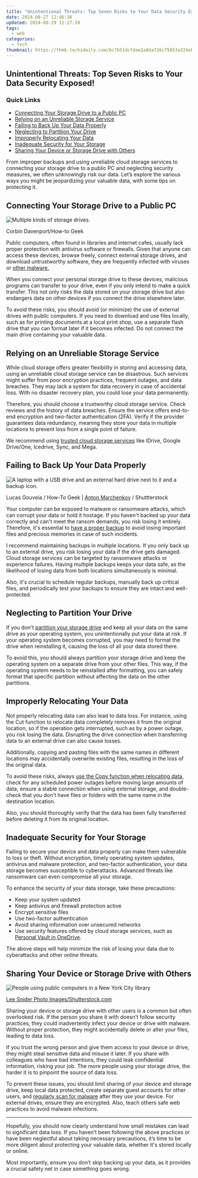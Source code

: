 ```yaml
---
title: "Unintentional Threats: Top Seven Risks to Your Data Security Exposed!"
date: 2024-08-27 12:46:38
updated: 2024-08-29 12:27:39
tags:
  - web
categories:
  - tech
thumbnail: https://thmb.techidaily.com/6c7b51dcfdae2a8da726c75853a324eb9a3939b33880d7b4a364119150ff2caf.jpg
---
```


## Unintentional Threats: Top Seven Risks to Your Data Security Exposed!

### Quick Links

* [Connecting Your Storage Drive to a Public PC](https://howto.techidaily.com/fixing-persistent-pandora-crashes-on-motorola-defy-2-drfone-by-drfone-fix-android-problems-fix-android-problems/)
* [Relying on an Unreliable Storage Service](https://techno-recovery.techidaily.com/step-by-step-guide-fixing-the-lameencdll-problem-when-using-audacity-for-mp3-files/)
* [Failing to Back Up Your Data Properly](https://location-social.techidaily.com/how-to-leave-a-life360-group-on-asus-rog-phone-7-ultimate-without-anyone-knowing-drfone-by-drfone-virtual-android/)
* [Neglecting to Partition Your Drive](https://article-files.techidaily.com/new-in-2024-elucidating-techniques-in-user-motion-detection/)
* [Improperly Relocating Your Data](https://hardware-reviews.techidaily.com/toms-hardware-comprehensive-tech-guides-and-gadget-reviews/)
* [Inadequate Security for Your Storage](https://sound-tweaking.techidaily.com/updated-2024-approved-exploring-cricket-auditory-signatures/)
* [Sharing Your Device or Storage Drive with Others](https://on-screen-recording.techidaily.com/harmonyhook-screen-recordings-a-review-for-2024/)

 From improper backups and using unreliable cloud storage services to connecting your storage drive to a public PC and neglecting security measures, we often unknowingly risk our data. Let’s explore the various ways you might be jeopardizing your valuable data, with some tips on protecting it.

##  Connecting Your Storage Drive to a Public PC

![Multiple kinds of storage drives.](https://static1.howtogeekimages.com/wordpress/wp-content/uploads/2023/08/ssd-hdd.jpg) 

Corbin Davenport/How-to Geek

 Public computers, often found in libraries and internet cafes, usually lack proper protection with antivirus software or firewalls. Given that anyone can access these devices, browse freely, connect external storage drives, and download untrustworthy software, they are frequently infected with viruses or [other malware.](https://apple-account.techidaily.com/in-2024-can-i-remove-the-apple-watch-activation-lock-by-iphone-11-pro-max-without-the-previous-owner-by-drfone-ios/) 

 When you connect your personal storage drive to these devices, malicious programs can transfer to your drive, even if you only intend to make a quick transfer. This not only risks the data stored on your storage drive but also endangers data on other devices if you connect the drive elsewhere later.

 To avoid these risks, you should avoid (or minimize) the use of external drives with public computers. If you need to download and use files locally, such as for printing documents at a local print shop, use a separate flash drive that you can format later if it becomes infected. Do not connect the main drive containing your valuable data.

##  Relying on an Unreliable Storage Service

 While cloud storage offers greater flexibility in storing and accessing data, using an unreliable cloud storage service can be disastrous. Such services might suffer from poor encryption practices, frequent outages, and data breaches. They may lack a system for data recovery in case of accidental loss. With no disaster recovery plan, you could lose your data permanently.

 Therefore, you should choose a trustworthy cloud storage service. Check reviews and the history of data breaches. Ensure the service offers end-to-end encryption and two-factor authentication (2FA). Verify if the provider guarantees data redundancy, meaning they store your data in multiple locations to prevent loss from a single point of failure.

 We recommend using [trusted cloud storage services](https://instagram-video-recordings.techidaily.com/navigating-the-truth-in-your-photos-an-instagram-selfie-audit/) like IDrive, Google Drive/One, Icedrive, Sync, and Mega.

##  Failing to Back Up Your Data Properly

![A laptop with a USB drive and an external hard drive next to it and a backup icon.](https://static1.howtogeekimages.com/wordpress/wp-content/uploads/2024/06/a-laptop-with-a-usb-drive-and-an-external-hard-drive-next-to-it-and-a-backup-icon.jpg) 

Lucas Gouveia / How-To Geek | [Anton Marchenkov](https://www.shutterstock.com/en/image-photo/flash-drive-external-hard-open-laptop-1033175755) / Shuttterstock

 Your computer can be exposed to malware or ransomware attacks, which can corrupt your data or hold it hostage. If you haven't backed up your data correctly and can't meet the ransom demands, you risk losing it entirely. Therefore, it's essential to [have a proper backup](https://discord-videos.techidaily.com/updated-mastering-live-broadcasts-your-step-by-step-guide-to-discord-streaming/) to avoid losing important files and precious memories in case of such incidents.

 I recommend maintaining backups in multiple locations. If you only back up to an external drive, you risk losing your data if the drive gets damaged. Cloud storage services can be targeted by ransomware attacks or experience failures. Having multiple backups keeps your data safe, as the likelihood of losing data from both locations simultaneously is minimal.

 Also, it's crucial to schedule regular backups, manually back up critical files, and periodically test your backups to ensure they are intact and well-protected.

##  Neglecting to Partition Your Drive

 If you don't [partition your storage drive](https://activate-lock.techidaily.com/how-to-remove-icloud-on-iphone-x-smoothly-by-drfone-ios/) and keep all your data on the same drive as your operating system, you unintentionally put your data at risk. If your operating system becomes corrupted, you may need to format the drive when reinstalling it, causing the loss of all your data stored there.

 To avoid this, you should always partition your storage drive and keep the operating system on a separate drive from your other files. This way, if the operating system needs to be reinstalled after formatting, you can safely format that specific partition without affecting the data on the other partitions.

##  Improperly Relocating Your Data

 Not properly relocating data can also lead to data loss. For instance, using the Cut function to relocate data completely removes it from the original location, so if the operation gets interrupted, such as by a power outage, you risk losing the data. Disrupting the drive connection when transferring data to an external drive can also cause losses.

 Additionally, copying and pasting files with the same names in different locations may accidentally overwrite existing files, resulting in the loss of the original data.

 To avoid these risks, always [use the Copy function when relocating data,](https://remote-screen-capture.techidaily.com/new-mastering-iphone-screen-recording-with-minimal-fuss-for-2024/) check for any scheduled power outages before moving large amounts of data, ensure a stable connection when using external storage, and double-check that you don't have files or folders with the same name in the destination location.

 Also, you should thoroughly verify that the data has been fully transferred before deleting it from its original location.

##  Inadequate Security for Your Storage

 Failing to secure your device and data properly can make them vulnerable to loss or theft. Without encryption, timely operating system updates, antivirus and malware protection, and two-factor authentication, your data storage becomes susceptible to cyberattacks. Advanced threats like ransomware can even compromise all your storage. 

 To enhance the security of your data storage, take these precautions:

* Keep your system updated
* Keep antivirus and firewall protection active
* Encrypt sensitive files
* Use two-factor authentication
* Avoid sharing information over unsecured networks
* Use security features offered by cloud storage services, such as [Personal Vault in OneDrive](https://location-social.techidaily.com/in-2024-how-to-sharefake-location-on-whatsapp-for-oppo-a1x-5g-drfone-by-drfone-virtual-android/).

 The above steps will help minimize the risk of losing your data due to cyberattacks and other online threats.

##  Sharing Your Device or Storage Drive with Others

![People using public computers in a New York City library](https://static1.howtogeekimages.com/wordpress/wp-content/uploads/2020/02/computers-in-a-public-library.jpg) 

[Lee Snider Photo Images/Shutterstock.com](https://www.shutterstock.com/image-photo/new-york-city-june-22-2013-418391977)

 Sharing your device or storage drive with other users is a common but often overlooked risk. If the person you share it with doesn’t follow security practices, they could inadvertently infect your device or drive with malware. Without proper protection, they might accidentally delete or alter your files, leading to data loss.

 If you trust the wrong person and give them access to your device or drive, they might steal sensitive data and misuse it later. If you share with colleagues who have bad intentions, they could leak confidential information, risking your job. The more people using your storage drive, the harder it is to pinpoint the source of data loss.

 To prevent these issues, you should limit sharing of your device and storage drive, keep local data protected, create separate guest accounts for other users, and [regularly scan for malware](https://fox-hovers.techidaily.com/new-2024-approved-discover-the-power-of-a-different-voice-easy-alteration-guide-for-free-fire-players-free/) after they use your device. For external drives, ensure they are encrypted. Also, teach others safe web practices to avoid malware infections.

---

 Hopefully, you should now clearly understand how small mistakes can lead to significant data loss. If you haven’t been following the above practices or have been neglectful about taking necessary precautions, it’s time to be more diligent about protecting your valuable data, whether it's stored locally or online.

 Most importantly, ensure you don’t skip backing up your data, as it provides a crucial safety net in case something goes wrong.

<ins class="adsbygoogle"
     style="display:block"
     data-ad-format="autorelaxed"
     data-ad-client="ca-pub-7571918770474297"
     data-ad-slot="1223367746"></ins>



<ins class="adsbygoogle"
     style="display:block"
     data-ad-client="ca-pub-7571918770474297"
     data-ad-slot="8358498916"
     data-ad-format="auto"
     data-full-width-responsive="true"></ins>
